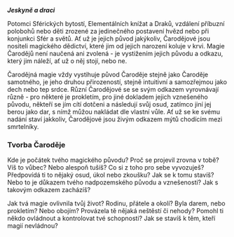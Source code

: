 
***Jeskyně a draci***

Potomci Sférických bytostí, Elementálních knížat a Draků, vzdálení příbuzní polobohů nebo děti zrozené za jedinečného postavení hvězd nebo při konjunkci Sfér a světů. Ať už je jejich původ jakýkoliv, Čarodějové jsou nositeli magického dědictví, které jim od jejich narození koluje v krvi. Magie Čarodějů není naučená ani zvolená - je vystižením jejich původu a odkazu, který jim náleží, ať už o něj stojí, nebo ne.

Čarodějná magie vždy vystihuje původ Čaroděje stejně jako Čaroděje samotného, je jeho druhou přirozeností, stejně intuitivní a samozřejmou jako dech nebo tep srdce. Různí Čarodějové se se svým odkazem vyrovnávají různě - pro některé je prokletím, pro jiné dokladem jejich vznešeného původu, někteří se jím cítí dotčeni a následují svůj osud, zatímco jiní jej berou jako dar, s nímž můžou nakládat dle vlastní vůle. Ať už se ke svému nadání staví jakkoliv, Čarodějové jsou živým odkazem mýtů chodícím mezi smrtelníky.

### Tvorba Čaroděje

Kde je počátek tvého magického původu? Proč se projevil zrovna v tobě? Víš to vůbec? Nebo alespoň tušíš? Co si z toho pro sebe vyvozuješ? Předpovídá ti to nějaký osud, úkol nebo zkoušku? Jak se k tomu stavíš? Nebo to je důkazem tvého nadpozemského původu a vznešenosti? Jak s takovým odkazem zacházíš?

Jak tvá magie ovlivnila tvůj život? Rodinu, přátele a okolí? Byla darem, nebo prokletím? Nebo obojím? Provázela tě nějaká neštěstí či nehody? Pomohl ti někdo ovládnout a kontrolovat tvé schopnosti? Jak se stavíš k těm, kteří magií nevládnou?
